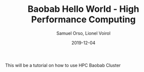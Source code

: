 ﻿---
author: "Samuel Orso, Lionel Voirol"
title: "Baobab Hello World - High Performance Computing"
date: 2019-12-04
description: "Introduction to the use of Baobab HPC cluster for researchers"
tags: ["statistical computing"]
categories: ["tutorial"]
featured_image: "baobab.jpg"
---

This will be a tutorial on how to use HPC Baobab Cluster
